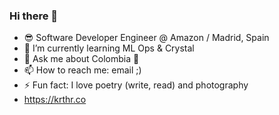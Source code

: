 ### Hi there 👋

- 😎 Software Developer Engineer @ Amazon / Madrid, Spain
- 🌱 I’m currently learning ML Ops & Crystal
- 💬 Ask me about Colombia 🥰 
- 📫 How to reach me: email ;)
- ⚡ Fun fact: I love poetry (write, read) and photography
- https://krthr.co
